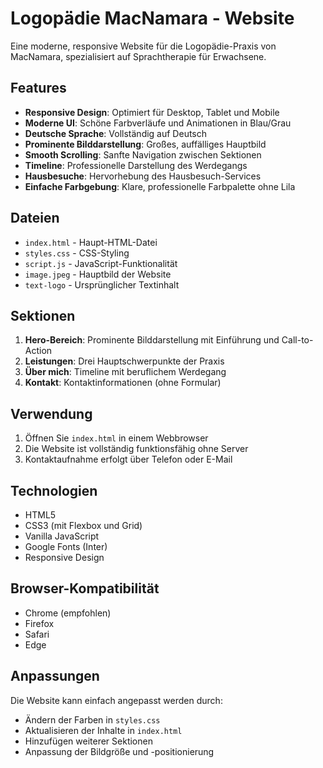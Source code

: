 # Logopädie MacNamara - Website

Eine moderne, responsive Website für die Logopädie-Praxis von MacNamara, spezialisiert auf Sprachtherapie für Erwachsene.

## Features

- **Responsive Design**: Optimiert für Desktop, Tablet und Mobile
- **Moderne UI**: Schöne Farbverläufe und Animationen in Blau/Grau
- **Deutsche Sprache**: Vollständig auf Deutsch
- **Prominente Bilddarstellung**: Großes, auffälliges Hauptbild
- **Smooth Scrolling**: Sanfte Navigation zwischen Sektionen
- **Timeline**: Professionelle Darstellung des Werdegangs
- **Hausbesuche**: Hervorhebung des Hausbesuch-Services
- **Einfache Farbgebung**: Klare, professionelle Farbpalette ohne Lila

## Dateien

- `index.html` - Haupt-HTML-Datei
- `styles.css` - CSS-Styling
- `script.js` - JavaScript-Funktionalität
- `image.jpeg` - Hauptbild der Website
- `text-logo` - Ursprünglicher Textinhalt

## Sektionen

1. **Hero-Bereich**: Prominente Bilddarstellung mit Einführung und Call-to-Action
2. **Leistungen**: Drei Hauptschwerpunkte der Praxis
3. **Über mich**: Timeline mit beruflichem Werdegang
4. **Kontakt**: Kontaktinformationen (ohne Formular)

## Verwendung

1. Öffnen Sie `index.html` in einem Webbrowser
2. Die Website ist vollständig funktionsfähig ohne Server
3. Kontaktaufnahme erfolgt über Telefon oder E-Mail

## Technologien

- HTML5
- CSS3 (mit Flexbox und Grid)
- Vanilla JavaScript
- Google Fonts (Inter)
- Responsive Design

## Browser-Kompatibilität

- Chrome (empfohlen)
- Firefox
- Safari
- Edge

## Anpassungen

Die Website kann einfach angepasst werden durch:
- Ändern der Farben in `styles.css`
- Aktualisieren der Inhalte in `index.html`
- Hinzufügen weiterer Sektionen
- Anpassung der Bildgröße und -positionierung 
